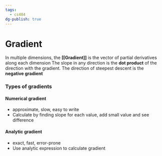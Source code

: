```yaml
---
tags:
  - cs484
dg-publish: true
---
```

# Gradient

In multiple dimensions, the **[[Gradient]]** is the vector of partial derivatives along each dimension
The slope in any direction is the **dot product** of the direction with the gradient. The direction of steepest descent is the **negative gradient**
### Types of gradients
#### Numerical gradient
* approximate, slow, easy to write
* Calculate by finding slope for each value, add small value and see difference
#### Analytic gradient
* exact, fast, error-prone
* Use analytic expression to calculate gradient